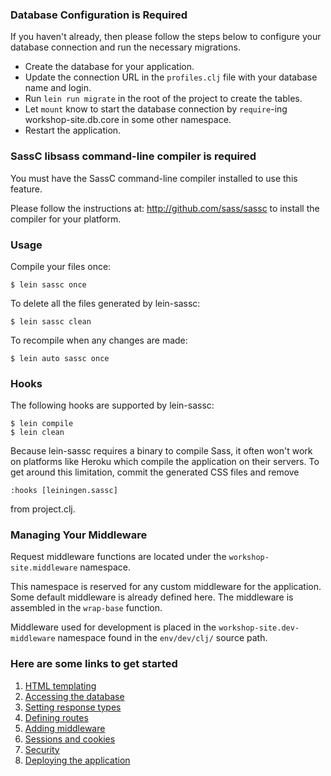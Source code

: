 <div class="bs-callout bs-callout-danger">

### Database Configuration is Required

If you haven't already, then please follow the steps below to configure your database connection and run the necessary migrations.

* Create the database for your application.
* Update the connection URL in the `profiles.clj` file with your database name and login.
* Run `lein run migrate` in the root of the project to create the tables.
* Let `mount` know to start the database connection by `require`-ing workshop-site.db.core in some other namespace.
* Restart the application.

</div>

<div class="bs-callout bs-callout-danger">

### SassC libsass command-line compiler is required

You must have the SassC command-line compiler installed to use this feature.

Please follow the instructions at: <a href="http://github.com/sass/sassc">http://github.com/sass/sassc</a>
to install the compiler for your platform.

### Usage
Compile your files once:
```
$ lein sassc once
```

To delete all the files generated by lein-sassc:
```
$ lein sassc clean
```

To recompile when any changes are made:

```
$ lein auto sassc once
```

### Hooks
The following hooks are supported by lein-sassc:
```
$ lein compile
$ lein clean
```

Because lein-sassc requires a binary to compile Sass, it often won't work on platforms like Heroku which compile the application on their servers. To get around this limitation, commit the generated CSS files and remove

```
:hooks [leiningen.sassc]
```

from project.clj.

</div>

### Managing Your Middleware

Request middleware functions are located under the `workshop-site.middleware` namespace.

This namespace is reserved for any custom middleware for the application. Some default middleware is
already defined here. The middleware is assembled in the `wrap-base` function.

Middleware used for development is placed in the `workshop-site.dev-middleware` namespace found in
the `env/dev/clj/` source path.

### Here are some links to get started

1. [HTML templating](http://www.luminusweb.net/docs/html_templating.md)
2. [Accessing the database](http://www.luminusweb.net/docs/database.md)
3. [Setting response types](http://www.luminusweb.net/docs/responses.md)
4. [Defining routes](http://www.luminusweb.net/docs/routes.md)
5. [Adding middleware](http://www.luminusweb.net/docs/middleware.md)
6. [Sessions and cookies](http://www.luminusweb.net/docs/sessions_cookies.md)
7. [Security](http://www.luminusweb.net/docs/security.md)
8. [Deploying the application](http://www.luminusweb.net/docs/deployment.md)
